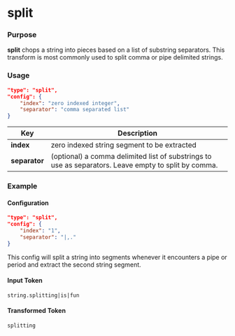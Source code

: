 # split

### Purpose

**split** chops a string into pieces based on a list of substring separators. This transform is most commonly used to split comma or pipe delimited strings.

### Usage

```json
"type": "split",
"config": {
    "index": "zero indexed integer",
    "separator": "comma separated list"
}
```

| Key                | Description                                                                                                                                                                                           |
| ------------------ | ------------------------------------------------------------------------------------------------------ |
| **index**          | zero indexed string segment to be extracted
| **separator**      | (optional) a comma delimited list of substrings to use as separators. Leave empty to split by comma.

### Example

#### Configuration

```json
"type": "split",
"config": {
    "index": "1",
    "separator": "|,."
}
```

This config will split a string into segments whenever it encounters a pipe or period and extract the second string segment.

#### Input Token

```
string.splitting|is|fun
```

#### Transformed Token

`splitting`

